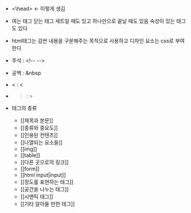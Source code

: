 - <\head> ← 이렇게 생김

- 여는 태그 닫는 태그 세트일 때도 있고
	하나만으로 끝날 때도 있음
	속성이 있는 태그도 있다

- html태그는 감싼 내용을 구분해주는 목적으로 사용하고
	디자인 요소는 css로 부여한다

- 주석 : \<!-- -->
- 공백 : &nbsp
- < : &lt;
- > : &gt;

- 태그의 종류
	- [[제목과 본문]]
	- [[종류와 중요도]]
	- [[인용된 컨텐츠]]
	- [[나열되는 요소들]]
	- [[img]]
	- [[table]]
	- [[다른 곳으로의 링크]]
	- [[form]]
	- [[html input|input]]
	- [[정도를 표현하는 태그]]
	- [[공간을 나누는 태그]]
	- [[시맨틱 태그]]
	- [[기타 알아둘 만한 태그]]